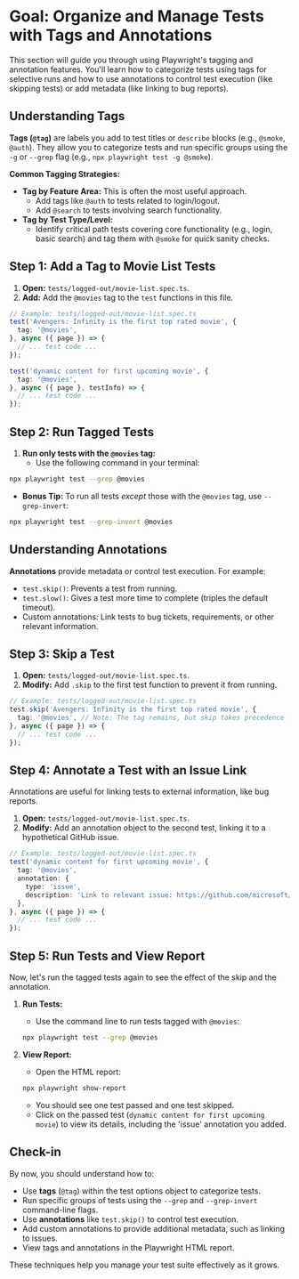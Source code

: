 # Goal: Organize and Manage Tests with Tags and Annotations

This section will guide you through using Playwright's tagging and annotation features. You'll learn how to categorize tests using tags for selective runs and how to use annotations to control test execution (like skipping tests) or add metadata (like linking to bug reports).

## Understanding Tags

**Tags (`@tag`)** are labels you add to test titles or `describe` blocks (e.g., `@smoke`, `@auth`). They allow you to categorize tests and run specific groups using the `-g` or `--grep` flag (e.g., `npx playwright test -g @smoke`).

**Common Tagging Strategies:**

*   **Tag by Feature Area:** This is often the most useful approach.
    *   Add tags like `@auth` to tests related to login/logout.
    *   Add `@search` to tests involving search functionality.
*   **Tag by Test Type/Level:**
    *   Identify critical path tests covering core functionality (e.g., login, basic search) and tag them with `@smoke` for quick sanity checks.

## Step 1: Add a Tag to Movie List Tests

1.  **Open:** `tests/logged-out/movie-list.spec.ts`.
2.  **Add:** Add the `@movies` tag to the `test` functions in this file.

```ts
// Example: tests/logged-out/movie-list.spec.ts
test('Avengers: Infinity is the first top rated movie', {
  tag: '@movies',
}, async ({ page }) => {
  // ... test code ...
});

test('dynamic content for first upcoming movie', {
  tag: '@movies',
}, async ({ page }, testInfo) => {
  // ... test code ...
});
```

## Step 2: Run Tagged Tests

1.  **Run only tests with the `@movies` tag:**
    *   Use the following command in your terminal:

```bash
npx playwright test --grep @movies
```

*   **Bonus Tip:** To run all tests *except* those with the `@movies` tag, use `--grep-invert`:

```bash
npx playwright test --grep-invert @movies
```

## Understanding Annotations

**Annotations** provide metadata or control test execution. For example:
*   `test.skip()`: Prevents a test from running.
*   `test.slow()`: Gives a test more time to complete (triples the default timeout).
*   Custom annotations: Link tests to bug tickets, requirements, or other relevant information.

## Step 3: Skip a Test

1.  **Open:** `tests/logged-out/movie-list.spec.ts`.
2.  **Modify:** Add `.skip` to the first test function to prevent it from running.

```ts
// Example: tests/logged-out/movie-list.spec.ts
test.skip('Avengers: Infinity is the first top rated movie', {
  tag: '@movies', // Note: The tag remains, but skip takes precedence
}, async ({ page }) => {
  // ... test code ...
});
```

## Step 4: Annotate a Test with an Issue Link

Annotations are useful for linking tests to external information, like bug reports.

1.  **Open:** `tests/logged-out/movie-list.spec.ts`.
2.  **Modify:** Add an annotation object to the second test, linking it to a hypothetical GitHub issue.

```ts
// Example: tests/logged-out/movie-list.spec.ts
test('dynamic content for first upcoming movie', {
  tag: '@movies',
  annotation: {
    type: 'issue',
    description: 'Link to relevant issue: https://github.com/microsoft/playwright/issues/23180',
  },
}, async ({ page }) => {
  // ... test code ...
});
```

## Step 5: Run Tests and View Report

Now, let's run the tagged tests again to see the effect of the skip and the annotation.

1.  **Run Tests:**
    *   Use the command line to run tests tagged with `@movies`:

    ```bash
    npx playwright test --grep @movies
    ```
2.  **View Report:**
    *   Open the HTML report:

    ```bash
    npx playwright show-report
    ```
    *   You should see one test passed and one test skipped.
    *   Click on the passed test (`dynamic content for first upcoming movie`) to view its details, including the 'issue' annotation you added.

## Check-in

By now, you should understand how to:
*   Use **tags** (`@tag`) within the test options object to categorize tests.
*   Run specific groups of tests using the `--grep` and `--grep-invert` command-line flags.
*   Use **annotations** like `test.skip()` to control test execution.
*   Add custom annotations to provide additional metadata, such as linking to issues.
*   View tags and annotations in the Playwright HTML report.

These techniques help you manage your test suite effectively as it grows.
